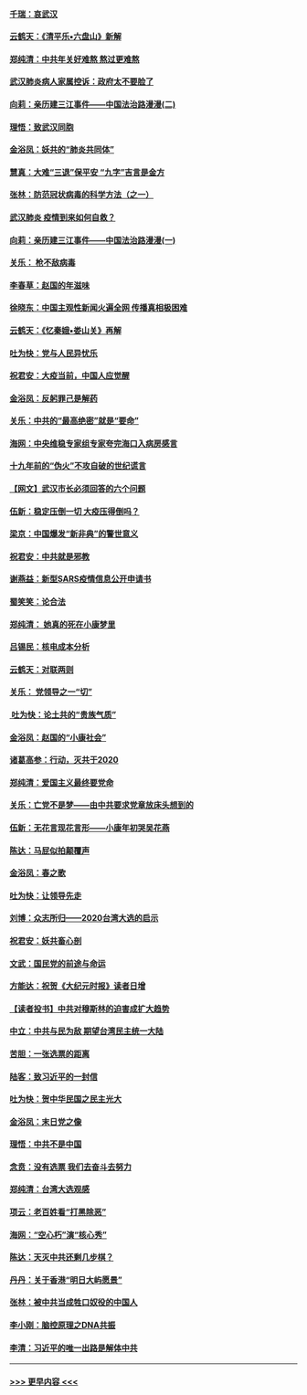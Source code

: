 #### [千瑞：哀武汉](../pages/nsc993/n11833647.md?t=01311511) 
#### [云鹤天：《清平乐▪六盘山》新解](../pages/nsc993/n11833611.md?t=01311511) 
#### [郑纯清：中共年关好难熬 熬过更难熬](../pages/nsc993/n11833489.md?t=01311511) 
#### [武汉肺炎病人家属控诉：政府太不要脸了](../pages/nsc993/n11833205.md?t=01311511) 
#### [向莉：亲历建三江事件——中国法治路漫漫(二)](../pages/nsc993/n11829102.md?t=01311511) 
#### [理悟：致武汉同胞](../pages/nsc993/n11831522.md?t=01311511) 
#### [金浴凤：妖共的“肺炎共同体”](../pages/nsc993/n11829448.md?t=01311511) 
#### [慧真：大难“三退”保平安 “九字”吉言是金方](../pages/nsc993/n11829501.md?t=01311511) 
#### [张林：防范冠状病毒的科学方法（之一）](../pages/nsc993/n11828618.md?t=01311511) 
#### [武汉肺炎 疫情到来如何自救？](../pages/nsc993/n11827632.md?t=01311511) 
#### [向莉：亲历建三江事件——中国法治路漫漫(一)](../pages/nsc993/n11827190.md?t=01311511) 
#### [关乐： 枪不敌病毒](../pages/nsc993/n11826746.md?t=01311511) 
#### [李春草：赵国的年滋味](../pages/nsc993/n11826321.md?t=01311511) 
#### [徐晓东：中国主观性新闻火遍全网 传播真相极困难](../pages/nsc993/n11826508.md?t=01311511) 
#### [云鹤天：《忆秦娥▪娄山关》再解](../pages/nsc993/n11824682.md?t=01311511) 
#### [吐为快：党与人民异忧乐](../pages/nsc993/n11824660.md?t=01311511) 
#### [祝君安：大疫当前，中国人应觉醒](../pages/nsc993/n11821946.md?t=01311511) 
#### [金浴凤：反躬罪己是解药](../pages/nsc993/n11820280.md?t=01311511) 
#### [关乐：中共的“最高绝密”就是“要命”](../pages/nsc993/n11816946.md?t=01311511) 
#### [海网：中央维稳专家组专家夸完海口入病房感言](../pages/nsc993/n11815138.md?t=01311511) 
#### [十九年前的“伪火”不攻自破的世纪谎言](../pages/nsc993/n11813238.md?t=01311511) 
#### [【网文】武汉市长必须回答的六个问题](../pages/nsc993/n11813848.md?t=01311511) 
#### [伍新：稳定压倒一切 大疫压得倒吗？](../pages/nsc993/n11812634.md?t=01311511) 
#### [梁京：中国爆发“新非典”的警世意义](../pages/nsc993/n11812554.md?t=01311511) 
#### [祝君安：中共就是邪教](../pages/nsc993/n11812431.md?t=01311511) 
#### [谢燕益：新型SARS疫情信息公开申请书](../pages/nsc993/n11808840.md?t=01311511) 
#### [蜀笑笑：论合法](../pages/nsc993/n11808064.md?t=01311511) 
#### [郑纯清： 她真的死在小康梦里](../pages/nsc993/n11806623.md?t=01311511) 
#### [吕锡民：核电成本分析](../pages/nsc993/n11806284.md?t=01311511) 
#### [云鹤天：对联两则](../pages/nsc993/n11805957.md?t=01311511) 
#### [关乐： 党领导之一“切”](../pages/nsc993/n11804505.md?t=01311511) 
#### [ 吐为快：论土共的“贵族气质”](../pages/nsc993/n11804490.md?t=01311511) 
#### [金浴凤：赵国的“小康社会”](../pages/nsc993/n11804452.md?t=01311511) 
#### [诸葛高参：行动，灭共于2020](../pages/nsc993/n11804120.md?t=01311511) 
#### [郑纯清：爱国主义最终要党命](../pages/nsc993/n11802197.md?t=01311511) 
#### [关乐：亡党不是梦——由中共要求党章放床头想到的](../pages/nsc993/n11802156.md?t=01311511) 
#### [伍新：无花言现花言形——小康年初哭吴花燕](../pages/nsc993/n11800044.md?t=01311511) 
#### [陈达：马屁似拍颠覆声](../pages/nsc993/n11800010.md?t=01311511) 
#### [金浴凤：春之歌](../pages/nsc993/n11797687.md?t=01311511) 
#### [吐为快：让领导先走](../pages/nsc993/n11797512.md?t=01311511) 
#### [刘博：众志所归——2020台湾大选的启示](../pages/nsc993/n11796878.md?t=01311511) 
#### [祝君安：妖共畜心剖](../pages/nsc993/n11794273.md?t=01311511) 
#### [文武：国民党的前途与命运](../pages/nsc993/n11794198.md?t=01311511) 
#### [方能达：祝贺《大纪元时报》读者日增](../pages/nsc993/n11793807.md?t=01311511) 
#### [【读者投书】中共对穆斯林的迫害成扩大趋势](../pages/nsc993/n11791371.md?t=01311511) 
#### [中立：中共与民为敌 期望台湾民主统一大陆](../pages/nsc993/n11790392.md?t=01311511) 
#### [苦胆：一张选票的距离](../pages/nsc993/n11788914.md?t=01311511) 
#### [陆客：致习近平的一封信](../pages/nsc993/n11788867.md?t=01311511) 
#### [吐为快：贺中华民国之民主光大](../pages/nsc993/n11788618.md?t=01311511) 
#### [金浴凤：末日党之像](../pages/nsc993/n11787475.md?t=01311511) 
#### [理悟：中共不是中国](../pages/nsc993/n11787463.md?t=01311511) 
#### [念贲：没有选票  我们去奋斗去努力](../pages/nsc993/n11787398.md?t=01311511) 
#### [郑纯清：台湾大选观感](../pages/nsc993/n11786210.md?t=01311511) 
#### [项云：老百姓看“打黑除恶”](../pages/nsc993/n11785398.md?t=01311511) 
#### [海网：“空心朽”演“核心秀”](../pages/nsc993/n11783874.md?t=01311511) 
#### [陈达：天灭中共还剩几步棋？](../pages/nsc993/n11783719.md?t=01311511) 
#### [丹丹：关于香港“明日大屿愿景”](../pages/nsc993/n11783273.md?t=01311511) 
#### [张林：被中共当成牲口奴役的中国人](../pages/nsc993/n11782397.md?t=01311511) 
#### [李小刚：脑控原理之DNA共振](../pages/nsc993/n11780962.md?t=01311511) 
#### [李清：习近平的唯一出路是解体中共](../pages/nsc993/n11780866.md?t=01311511) 

----
#### [ >>> 更早内容 <<< ](../indexes/nsc993-earlier.md)
